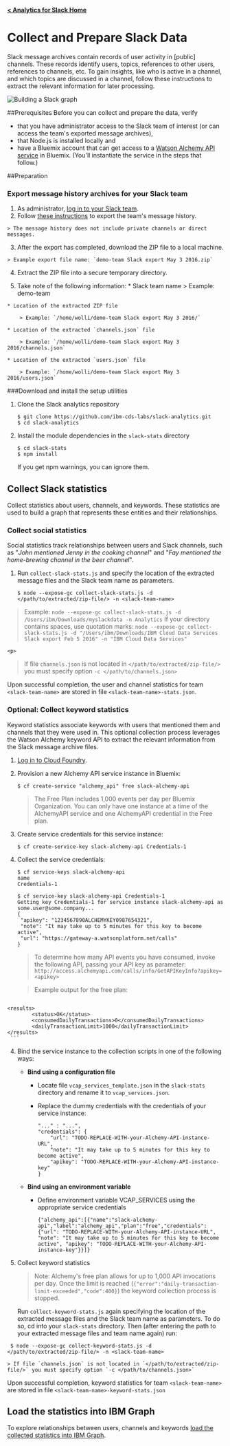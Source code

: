[ **< Analytics for Slack Home**](https://github.com/ibm-cds-labs/slack-analytics)
# Collect and Prepare Slack Data

Slack message archives contain records of user activity in [public] channels. These records identify users, topics, references to other users, references to channels, etc. To gain insights, like who is active in a channel, and which topics are discussed in a channel, follow these instructions to extract the relevant information for later processing.

![Building a Slack graph](http://developer.ibm.com/clouddataservices/wp-content/uploads/sites/47/2016/08/sa_build_graph.png)

##Prerequisites
Before you can collect and prepare the data, verify 

 * that you have administrator access to the Slack team of interest (or can access the team's exported message archives),
 * that Node.js is installed locally and
 * have a Bluemix account that can get access to a [Watson Alchemy API service](https://console.ng.bluemix.net/catalog/services/alchemyapi/) in Bluemix. (You'll instantiate the service in the steps that follow.)

##Preparation

### Export message history archives for your Slack team 

   1. As administrator, [log in to your Slack team](https://slack.com/).
   2. Follow [these instructions](https://get.slack.help/hc/en-us/articles/201658943-Exporting-your-team-s-Slack-history) to export the team's message history.

    > The message history does not include private channels or direct messages.

   3. After the export has completed, download the ZIP file to a local machine.

    > Example export file name: `demo-team Slack export May 3 2016.zip`

   4. Extract the ZIP file into a secure temporary directory.

   5. Take note of the following information:
    * Slack team name
    > Example: demo-team  

    * Location of the extracted ZIP file
 
        > Example: `/home/wolli/demo-team Slack export May 3 2016/`  

    * Location of the extracted `channels.json` file
    
        > Example: `/home/wolli/demo-team Slack export May 3 2016/channels.json`  

    * Location of the extracted `users.json` file
    
        > Example: `/home/wolli/demo-team Slack export May 3 2016/users.json`          

###Download and install the setup utilities

1. Clone the Slack analytics repository

	```
	$ git clone https://github.com/ibm-cds-labs/slack-analytics.git
	$ cd slack-analytics
	```

2. Install the module dependencies in the `slack-stats` directory

	  ```
	  $ cd slack-stats
	  $ npm install
	  ```
	  
	If you get npm warnings, you can ignore them.
  
## Collect Slack statistics

Collect statistics about users, channels, and keywords. These statistics are used to build a graph that represents these entities and their relationships.

### Collect social statistics 

Social statistics track relationships between users and Slack channels, such as "_John mentioned Jenny in the cooking channel_" and "_Fay mentioned the home-brewing channel in the beer channel_".

1. Run `collect-slack-stats.js` and specify the location of the extracted message files and the Slack team name as parameters.

    ```
    $ node --expose-gc collect-slack-stats.js -d </path/to/extracted/zip-file/> -n <slack-team-name> 
    ```
    
 > Example: 
 > `node --expose-gc collect-slack-stats.js -d /Users/ibm/Downloads/myslackdata -n Analytics`
 > If your directory contains spaces, use quotation marks:
 > `node --expose-gc collect-slack-stats.js -d "/Users/ibm/Downloads/IBM Cloud Data Services Slack export Feb 5 2016" -n "IBM Cloud Data Services"`

    <p>

   > If file `channels.json` is not located in `</path/to/extracted/zip-file/>` you must specify option `-c </path/to/channels.json>`

   Upon successful completion, the user and channel statistics for team `<slack-team-name>` are stored in file `<slack-team-name>-stats.json`.

### Optional: Collect keyword statistics 

Keyword statistics associate keywords with users that mentioned them and channels that they were used in. This optional collection process leverages the Watson Alchemy keyword API to extract the relevant information from the Slack message archive files.

 1. [Log in to Cloud Foundry](https://docs.cloudfoundry.org/cf-cli/getting-started.html).
 2. Provision a new Alchemy API service instance in Bluemix: 

    ```
    $ cf create-service "alchemy_api" free slack-alchemy-api
    ```
    
    > The Free Plan includes 1,000 events per day per Bluemix Organization. You can only have one instance at a time of the AlchemyAPI service and one AlchemyAPI credential in the Free plan.

 2. Create service credentials for this service instance:

    ```
    $ cf create-service-key slack-alchemy-api Credentials-1
    ```

 3. Collect the service credentials: 

    ```
    $ cf service-keys slack-alchemy-api
    name
    Credentials-1
  
    $ cf service-key slack-alchemy-api Credentials-1
    Getting key Credentials-1 for service instance slack-alchemy-api as some.user@some.company...
    {
     "apikey": "1234567890ALCHEMYKEY0987654321",
     "note": "It may take up to 5 minutes for this key to become active",
     "url": "https://gateway-a.watsonplatform.net/calls"
    }
    ```
    
    > To determine how many API events you have consumed, invoke the following API, passing your API key as parameter: `http://access.alchemyapi.com/calls/info/GetAPIKeyInfo?apikey=<apikey>`
    
    > Example output for the free plan: 
    
     ```
<?xml version="1.0" encoding="UTF-8"?>
	<results>
    		<status>OK</status>
    		<consumedDailyTransactions>0</consumedDailyTransactions>
    		<dailyTransactionLimit>1000</dailyTransactionLimit>
	</results>
     ```
    

 4. Bind the service instance to the collection scripts in one of the following ways:

    * **Bind using a configuration file** 
        * Locate file `vcap_services_template.json` in the `slack-stats` directory and rename it to `vcap_services.json`.
        * Replace the dummy credentials with the credentials of your service instance:

            ```
            "..." : "...",
            "credentials": {
                "url": "TODO-REPLACE-WITH-your-Alchemy-API-instance-URL",
                "note": "It may take up to 5 minutes for this key to become active",
                "apikey": "TODO-REPLACE-WITH-your-Alchemy-API-instance-key"
            }
            ```

    * **Bind using an environment variable** 

        * Define environment variable VCAP_SERVICES using the appropriate service credentials
      
            ```
            {"alchemy_api":[{"name":"slack-alchemy-api","label":"alchemy_api","plan":"free","credentials":{"url": "TODO-REPLACE-WITH-your-Alchemy-API-instance-URL", "note": "It may take up to 5 minutes for this key to become active", "apikey": "TODO-REPLACE-WITH-your-Alchemy-API-instance-key"}}]}
            ```

 5. Collect keyword statistics

    > Note: Alchemy's free plan allows for up to 1,000 API invocations per day. Once the limit is reached (`{"error":"daily-transaction-limit-exceeded","code":400}`) the keyword collection process is stopped.

    Run `collect-keyword-stats.js` again specifying the location of the extracted message files and the Slack team name as parameters. To do so, cd into your `slack-stats` directory. Then (after entering the path to your extracted message files and team name again) run:
    
   ```
    $ node --expose-gc collect-keyword-stats.js -d </path/to/extracted/zip-file/> -n <slack-team-name>
   ```

    > If file `channels.json` is not located in `</path/to/extracted/zip-file/>` you must specify option `-c </path/to/channels.json>`

Upon successful completion, keyword statistics for team `<slack-team-name>` are stored in file `<slack-team-name>-keyword-stats.json`

## Load the statistics into IBM Graph
To explore relationships between users, channels and keywords [load the collected statistics into IBM Graph](https://github.com/ibm-cds-labs/slack-analytics/tree/master/slack-graph-database). 
 

